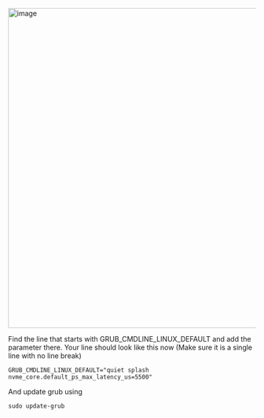 <img width="650" alt="image" src="https://user-images.githubusercontent.com/31476202/200504876-c629478c-552c-421c-917f-474bebb51183.png">

Find the line that starts with GRUB_CMDLINE_LINUX_DEFAULT and add the parameter there. Your line should look like this now (Make sure it is a single line with no line break)

`GRUB_CMDLINE_LINUX_DEFAULT="quiet splash nvme_core.default_ps_max_latency_us=5500"`

And update grub using

`sudo update-grub`

